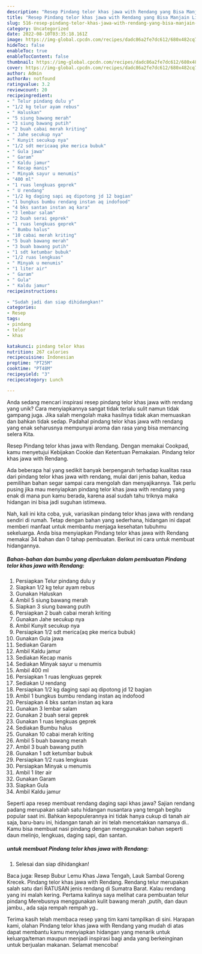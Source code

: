 ```yaml
---
description: "Resep Pindang telor khas jawa with Rendang yang Bisa Manjain Lidah"
title: "Resep Pindang telor khas jawa with Rendang yang Bisa Manjain Lidah"
slug: 516-resep-pindang-telor-khas-jawa-with-rendang-yang-bisa-manjain-lidah
category: Uncategorized
date: 2022-08-10T03:35:18.161Z
image: https://img-global.cpcdn.com/recipes/dadc86a2fe7dc612/680x482cq70/pindang-telor-khas-jawa-with-rendang-foto-resep-utama.jpg
hideToc: false
enableToc: true
enableTocContent: false
thumbnail: https://img-global.cpcdn.com/recipes/dadc86a2fe7dc612/680x482cq70/pindang-telor-khas-jawa-with-rendang-foto-resep-utama.jpg
cover: https://img-global.cpcdn.com/recipes/dadc86a2fe7dc612/680x482cq70/pindang-telor-khas-jawa-with-rendang-foto-resep-utama.jpg
author: Admin
authorAv: notfound
ratingvalue: 3.2
reviewcount: 20
recipeingredient:
- " Telur pindang dulu y"
- "1/2 kg telur ayam rebus"
- " Haluskan"
- "5 siung bawang merah"
- "3 siung bawang putih"
- "2 buah cabai merah kriting"
- " Jahe secukup nya"
- " Kunyit secukup nya"
- "1/2 sdt mericaaq pke merica bubuk"
- " Gula jawa"
- " Garam"
- " Kaldu jamur"
- " Kecap manis"
- " Minyak sayur u menumis"
- "400 ml"
- "1 ruas lengkuas geprek"
- " U rendang"
- "1/2 kg daging sapi aq dipotong jd 12 bagian"
- "1 bungkus bumbu rendang instan aq indofood"
- "4 bks santan instan aq kara"
- "3 lembar salam"
- "2 buah serai geprek"
- "1 ruas lengkuas geprek"
- " Bumbu halus"
- "10 cabai merah kriting"
- "5 buah bawang merah"
- "3 buah bawang putih"
- "1 sdt ketumbar bubuk"
- "1/2 ruas lengkuas"
- " Minyak u menumis"
- "1 liter air"
- " Garam"
- " Gula"
- " Kaldu jamur"
recipeinstructions:

- "Sudah jadi dan siap dihidangkan!"
categories:
- Resep
tags:
- pindang
- telor
- khas

katakunci: pindang telor khas 
nutrition: 267 calories
recipecuisine: Indonesian
preptime: "PT25M"
cooktime: "PT48M"
recipeyield: "3"
recipecategory: Lunch

---
```





Anda sedang mencari inspirasi resep pindang telor khas jawa with rendang yang unik? Cara menyiapkannya sangat tidak terlalu sulit namun tidak gampang juga. Jika salah mengolah maka hasilnya tidak akan memuaskan dan bahkan tidak sedap. Padahal pindang telor khas jawa with rendang yang enak seharusnya mempunyai aroma dan rasa yang bisa memancing selera Kita.





Resep Pindang telor khas jawa with Rendang. Dengan memakai Cookpad, kamu menyetujui Kebijakan Cookie dan Ketentuan Pemakaian. Pindang telor khas jawa with Rendang.

Ada beberapa hal yang sedikit banyak berpengaruh terhadap kualitas rasa dari pindang telor khas jawa with rendang, mulai dari jenis bahan, kedua pemilihan bahan segar sampai cara mengolah dan menyajikannya. Tak perlu pusing jika mau menyiapkan pindang telor khas jawa with rendang yang enak di mana pun kamu berada, karena asal sudah tahu triknya maka hidangan ini bisa jadi suguhan istimewa.






Nah, kali ini kita coba, yuk, variasikan pindang telor khas jawa with rendang sendiri di rumah. Tetap dengan bahan yang sederhana, hidangan ini dapat memberi manfaat untuk membantu menjaga kesehatan tubuhmu sekeluarga. Anda bisa menyiapkan Pindang telor khas jawa with Rendang memakai 34 bahan dan 0 tahap pembuatan. Berikut ini cara untuk membuat hidangannya.

<!--inarticleads1-->

##### Bahan-bahan dan bumbu yang diperlukan dalam pembuatan Pindang telor khas jawa with Rendang:

1. Persiapkan  Telur pindang dulu y
1. Siapkan 1/2 kg telur ayam rebus
1. Gunakan  Haluskan
1. Ambil 5 siung bawang merah
1. Siapkan 3 siung bawang putih
1. Persiapkan 2 buah cabai merah kriting
1. Gunakan  Jahe secukup nya
1. Ambil  Kunyit secukup nya
1. Persiapkan 1/2 sdt merica(aq pke merica bubuk)
1. Gunakan  Gula jawa
1. Sediakan  Garam
1. Ambil  Kaldu jamur
1. Sediakan  Kecap manis
1. Sediakan  Minyak sayur u menumis
1. Ambil 400 ml
1. Persiapkan 1 ruas lengkuas geprek
1. Sediakan  U rendang
1. Persiapkan 1/2 kg daging sapi aq dipotong jd 12 bagian
1. Ambil 1 bungkus bumbu rendang instan aq indofood
1. Persiapkan 4 bks santan instan aq kara
1. Gunakan 3 lembar salam
1. Gunakan 2 buah serai geprek
1. Gunakan 1 ruas lengkuas geprek
1. Sediakan  Bumbu halus
1. Gunakan 10 cabai merah kriting
1. Ambil 5 buah bawang merah
1. Ambil 3 buah bawang putih
1. Gunakan 1 sdt ketumbar bubuk
1. Persiapkan 1/2 ruas lengkuas
1. Persiapkan  Minyak u menumis
1. Ambil 1 liter air
1. Gunakan  Garam
1. Siapkan  Gula
1. Ambil  Kaldu jamur


Seperti apa resep membuat rendang daging sapi khas jawa? Sajian rendang padang merupakan salah satu hidangan nusantara yang tengah begitu popular saat ini. Bahkan kepopulerannya ini tidak hanya cukup di tanah air saja, baru-baru ini, hidangan tanah air ini telah mencetakkan namanya di.. Kamu bisa membuat nasi pindang dengan menggunakan bahan seperti daun melinjo, lengkuas, daging sapi, dan santan. 

<!--inarticleads2-->

#####  untuk membuat Pindang telor khas jawa with Rendang:


1. Selesai dan siap dihidangkan!

Baca juga: Resep Bubur Lemu Khas Jawa Tengah, Lauk Sambal Goreng Krecek. Pindang telor khas jawa with Rendang. Rendang telur merupakan salah satu dari RATUSAN jenis rendang di Sumatra Barat. Kalau rendang yang ini malah kering. Pertama kalinya saya melihat cara pembuatan telur pindang Merebusnya menggunakan kulit bawang merah ,putih, dan daun jambu., ada saja rempah rempah yg.. 

Terima kasih telah membaca resep yang tim kami tampilkan di sini. Harapan kami, olahan Pindang telor khas jawa with Rendang yang mudah di atas dapat membantu kamu menyiapkan hidangan yang menarik untuk keluarga/teman maupun menjadi inspirasi bagi anda yang berkeinginan untuk berjualan makanan. Selamat mencoba!
